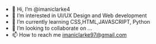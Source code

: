 - 👋 Hi, I’m @imaniclarke4
- 👀 I’m interested in UI/UX Design and Web development
- 🌱 I’m currently learning CSS,HTML,JAVASCRIPT, Python
- 💞️ I’m looking to collaborate on ...
- 📫 How to reach me imaniclarke97@gmail.com

<!---
imaniclarke4/imaniclarke4 is a ✨ special ✨ repository because its `README.md` (this file) appears on your GitHub profile.
You can click the Preview link to take a look at your changes.
--->
